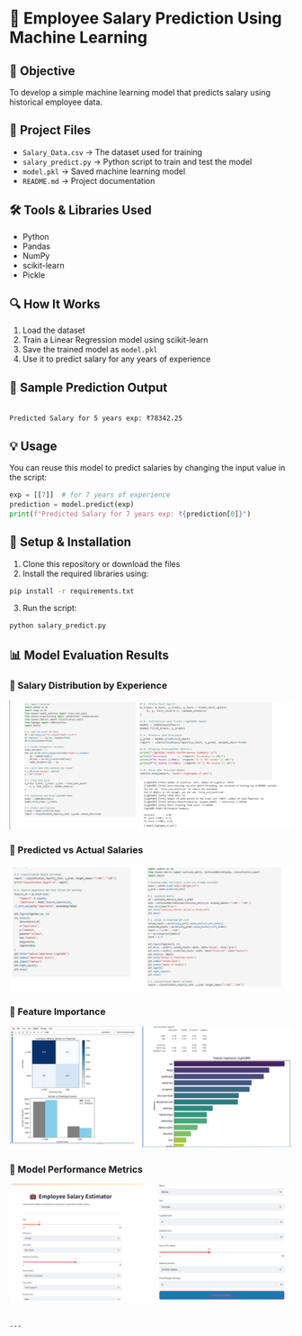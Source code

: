 
# 🧠 Employee Salary Prediction Using Machine Learning

## 📌 Objective
To develop a simple machine learning model that predicts salary using historical employee data.

## 📂 Project Files
- `Salary_Data.csv` → The dataset used for training  
- `salary_predict.py` → Python script to train and test the model  
- `model.pkl` → Saved machine learning model  
- `README.md` → Project documentation  

## 🛠️ Tools & Libraries Used
- Python  
- Pandas  
- NumPy  
- scikit-learn  
- Pickle  

## 🔍 How It Works
1. Load the dataset  
2. Train a Linear Regression model using scikit-learn  
3. Save the trained model as `model.pkl`  
4. Use it to predict salary for any years of experience  

## 🧪 Sample Prediction Output

```

Predicted Salary for 5 years exp: ₹78342.25

````

## 💡 Usage
You can reuse this model to predict salaries by changing the input value in the script:

```python
exp = [[7]]  # for 7 years of experience
prediction = model.predict(exp)
print(f"Predicted Salary for 7 years exp: ₹{prediction[0]}")
````

## 🚀 Setup & Installation

1. Clone this repository or download the files
2. Install the required libraries using:

```bash
pip install -r requirements.txt
```

3. Run the script:

```bash
python salary_predict.py
```

## 📊 Model Evaluation Results

### 📌 Salary Distribution by Experience
![Result 1](result1.png)

### 📌 Predicted vs Actual Salaries
![Result 2](result2.png)

### 📌 Feature Importance
![Result 3](result3.png)

### 📌 Model Performance Metrics
![Result 4](result4.png)


```

---

